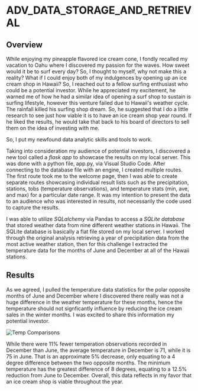 # ADV_DATA_STORAGE_AND_RETRIEVAL

## Overview

While enjoying my pineapple flavored ice cream cone, I fondly recalled my vacation to Oahu where I discovered my passion for the waves. How sweet would it be to surf every day? So, I thought to myself, why not make this a reality? What if I could enjoy both of my indulgences by opening up an ice cream shop in Hawaii? So, I reached out to a fellow surfing enthusiast who could be a potential investor. While he appreciated my excitement, he warned me of how he had a similar idea of opening a surf shop to sustain is surfing lifestyle, however this venture failed due to Hawaii's weather cycle. The rainfall killed his surfing shop dream. So, he suggested that I do a little research to see just how viable it is to have an ice cream shop year round. If he liked the results, he would take that back to his board of directors to sell them on the idea of investing with me. 

So, I put my newfound data analytic skills and tools to work. 

Taking into consideration my audience of potential investors, I discovered a new tool called a *flask app* to showcase the results on my local server. This was done with a python file, app.py, via Visual Studio Code. After connecting to the database file with an engine, I created multiple routes. The first route took me to the welcome page, then I was able to create separate routes showcasing individual result lists such as the precipitation, stations, tobs (temperature observations), and temperature stats (min, ave, and max) for a particular date range. It was my intention to present the data to an audience who was interested in results, not necessarily the code used to capture the results. 

I was able to utilize *SQLalchemy* via Pandas to access a *SQLite database* that stored weather data from nine different weather stations in Hawaii. The SQLite database is basically a flat file stored on my local server. I worked through the original analysis retrieving a year of precipitation data from the most active weather station, then for this challenge I extracted the temperature data for the months of June and December at all of the Hawaii stations.

## Results

As we agreed, I pulled the temperature data statistics for the polar opposite months of June and December where I discovered there really was not a huge difference in the weather temperature for these months, hence the temperature should not signficantly influence by reducing the ice cream sales in the winter months. I was excited to share this information my potential investor.

![Temp Comparisons](https://user-images.githubusercontent.com/82008319/143792697-3894db45-05e5-4f76-91f9-c248da25e9c2.png)

While there were 11% fewer temperation observations recorded in December than June, the average temperature in December is 71, while it is 75 in June. That is an approximate 5% decrease, only equating to a 4 degree difference between the two opposite months. The minimum temperature has the greatest difference of 8 degrees, equating to a 12.5% reduction from June to December. Overall, this data reflects in my favor that an ice cream shop is viable throughout the year.



